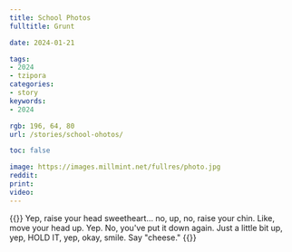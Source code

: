 ```yaml
---
title: School Photos
fulltitle: Grunt

date: 2024-01-21

tags:
- 2024
- tzipora
categories:
- story
keywords:
- 2024

rgb: 196, 64, 80
url: /stories/school-ohotos/

toc: false

image: https://images.millmint.net/fullres/photo.jpg
reddit:
print:
video:
---
```

{{<hint caption>}}
Yep, raise your head sweetheart... no, up, no, raise your chin. Like, move your head up. Yep. No, you've put it down again. Just a little bit up, yep, HOLD IT, yep, okay, smile. Say "cheese."
{{</hint>}}